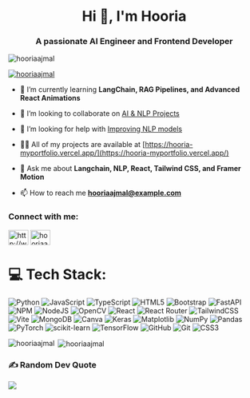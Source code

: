 <h1 align="center">Hi 👋, I'm Hooria</h1>
<h3 align="center">A passionate AI Engineer and Frontend Developer</h3>

<p align="left"> <img src="https://komarev.com/ghpvc/?username=hooriaajmal&theme=dark&label=Profile%20views&color=0e75b6&style=flat" alt="hooriaajmal" /> </p>

<p align="left"> <a href="https://github.com/ryo-ma/github-profile-trophy"><img src="https://github-profile-trophy.vercel.app/?username=hooriaajmal&theme=dark" alt="hooriaajmal" /></a> </p>

- 🌱 I’m currently learning **LangChain, RAG Pipelines, and Advanced React Animations**

- 👯 I’m looking to collaborate on [AI & NLP Projects](http://www.linkedin.com/in/hooria-ajmal-544b67318)

- 🤝 I’m looking for help with [Improving NLP models](https://github.com/hooriaajmal)

- 👨‍💻 All of my projects are available at [https://hooria-myportfolio.vercel.app/](https://hooria-myportfolio.vercel.app/)

- 💬 Ask me about **Langchain, NLP, React, Tailwind CSS, and Framer Motion**

- 📫 How to reach me **hooriaajmal@example.com**

<h3 align="left">Connect with me:</h3>
<p align="left">
<a href="https://linkedin.com/in/http://www.linkedin.com/in/hooria-ajmal-544b67318" target="blank"><img align="center" src="https://raw.githubusercontent.com/rahuldkjain/github-profile-readme-generator/master/src/images/icons/Social/linked-in-alt.svg" alt="http://www.linkedin.com/in/hooria-ajmal-544b67318" height="30" width="40" /></a>
<a href="https://kaggle.com/hooriaajmal" target="blank"><img align="center" src="https://raw.githubusercontent.com/rahuldkjain/github-profile-readme-generator/master/src/images/icons/Social/kaggle.svg" alt="hooriaajmal" height="30" width="40" /></a>
</p>

# 💻 Tech Stack:
![Python](https://img.shields.io/badge/python-3670A0?style=for-the-badge&logo=python&logoColor=ffdd54) ![JavaScript](https://img.shields.io/badge/javascript-%23323330.svg?style=for-the-badge&logo=javascript&logoColor=%23F7DF1E) ![TypeScript](https://img.shields.io/badge/typescript-%23007ACC.svg?style=for-the-badge&logo=typescript&logoColor=white) ![HTML5](https://img.shields.io/badge/html5-%23E34F26.svg?style=for-the-badge&logo=html5&logoColor=white) ![Bootstrap](https://img.shields.io/badge/bootstrap-%238511FA.svg?style=for-the-badge&logo=bootstrap&logoColor=white) ![FastAPI](https://img.shields.io/badge/FastAPI-005571?style=for-the-badge&logo=fastapi) ![NPM](https://img.shields.io/badge/NPM-%23CB3837.svg?style=for-the-badge&logo=npm&logoColor=white) ![NodeJS](https://img.shields.io/badge/node.js-6DA55F?style=for-the-badge&logo=node.js&logoColor=white) ![OpenCV](https://img.shields.io/badge/opencv-%23white.svg?style=for-the-badge&logo=opencv&logoColor=white) ![React](https://img.shields.io/badge/react-%2320232a.svg?style=for-the-badge&logo=react&logoColor=%2361DAFB) ![React Router](https://img.shields.io/badge/React_Router-CA4245?style=for-the-badge&logo=react-router&logoColor=white) ![TailwindCSS](https://img.shields.io/badge/tailwindcss-%2338B2AC.svg?style=for-the-badge&logo=tailwind-css&logoColor=white) ![Vite](https://img.shields.io/badge/vite-%23646CFF.svg?style=for-the-badge&logo=vite&logoColor=white) ![MongoDB](https://img.shields.io/badge/MongoDB-%234ea94b.svg?style=for-the-badge&logo=mongodb&logoColor=white) ![Canva](https://img.shields.io/badge/Canva-%2300C4CC.svg?style=for-the-badge&logo=Canva&logoColor=white) ![Keras](https://img.shields.io/badge/Keras-%23D00000.svg?style=for-the-badge&logo=Keras&logoColor=white) ![Matplotlib](https://img.shields.io/badge/Matplotlib-%23ffffff.svg?style=for-the-badge&logo=Matplotlib&logoColor=black) ![NumPy](https://img.shields.io/badge/numpy-%23013243.svg?style=for-the-badge&logo=numpy&logoColor=white) ![Pandas](https://img.shields.io/badge/pandas-%23150458.svg?style=for-the-badge&logo=pandas&logoColor=white) ![PyTorch](https://img.shields.io/badge/PyTorch-%23EE4C2C.svg?style=for-the-badge&logo=PyTorch&logoColor=white) ![scikit-learn](https://img.shields.io/badge/scikit--learn-%23F7931E.svg?style=for-the-badge&logo=scikit-learn&logoColor=white) ![TensorFlow](https://img.shields.io/badge/TensorFlow-%23FF6F00.svg?style=for-the-badge&logo=TensorFlow&logoColor=white) ![GitHub](https://img.shields.io/badge/github-%23121011.svg?style=for-the-badge&logo=github&logoColor=white) ![Git](https://img.shields.io/badge/git-%23F05033.svg?style=for-the-badge&logo=git&logoColor=white) ![CSS3](https://img.shields.io/badge/css3-%231572B6.svg?style=for-the-badge&logo=css3&logoColor=white)

<p><img align="left" src="https://github-readme-stats.vercel.app/api/top-langs?username=hooriaajmal&theme=dark&show_icons=true&locale=en&layout=compact" alt="hooriaajmal" /></p>


<p>&nbsp;<img align="center" src="https://github-readme-stats.vercel.app/api?username=hooriaajmal&theme=dark&show_icons=true&locale=en" alt="hooriaajmal" /></p>

### ✍️ Random Dev Quote
![](https://quotes-github-readme.vercel.app/api?type=horizontal&theme=merko)
